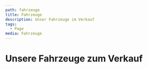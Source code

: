 ```yaml
---
path: fahrzeuge
title: Fahrzeuge
description: Unser Fahrzeuge im Verkauf
tags:
  - Page
media: Fahrzeuge
---
```

# Unsere Fahrzeuge zum Verkauf